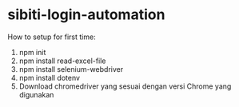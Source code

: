# sibiti-login-automation

How to setup for first time:
1. npm init
2. npm install read-excel-file
3. npm install selenium-webdriver
4. npm install dotenv
5. Download chromedriver yang sesuai dengan versi Chrome yang digunakan
